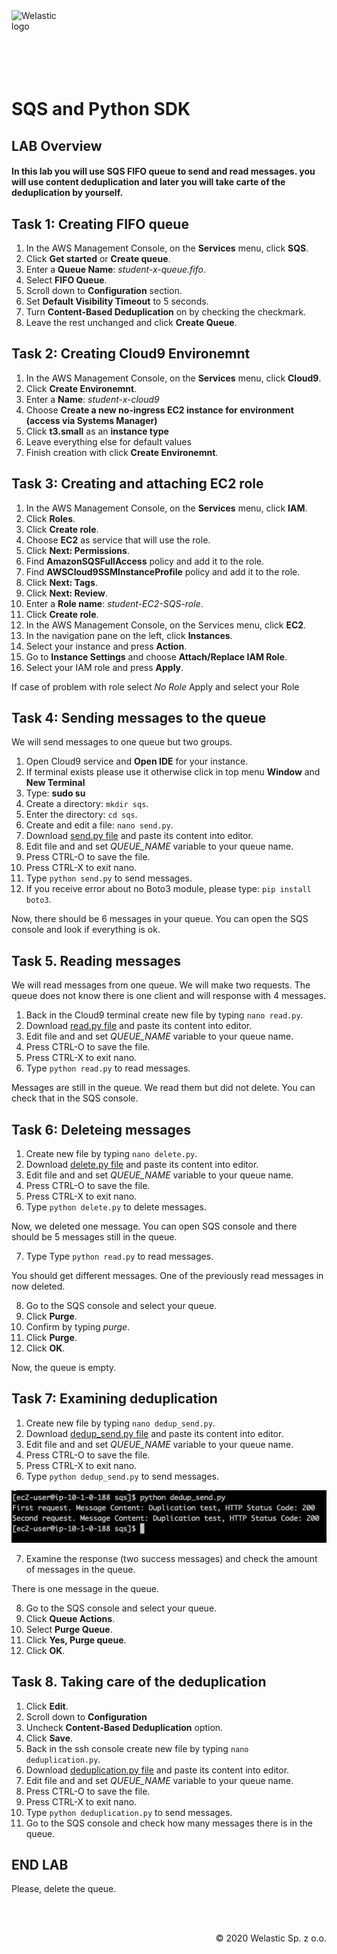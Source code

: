 <img src="https://welastic.pl/wp-content/uploads/2020/05/cropped-welastic_logo-300x259.png" alt="Welastic logo" width="100" align="left">
<br><br>
<br><br>
<br><br>

# SQS and Python SDK

## LAB Overview

#### In this lab you will use SQS FIFO queue to send and read messages. you will use content deduplication and later you will take carte of the deduplication by yourself.

## Task 1: Creating FIFO queue

1. In the AWS Management Console, on the **Services** menu, click **SQS**.
2. Click **Get started** or **Create queue**.
3. Enter a **Queue Name**: *student-x-queue.fifo*.
4. Select **FIFO Queue**.
5. Scroll down to **Configuration** section. 
6. Set **Default Visibility Timeout** to 5 seconds.
7. Turn **Content-Based Deduplication** on by checking the checkmark.
8. Leave the rest unchanged and click **Create Queue**.

## Task 2: Creating Cloud9 Environemnt
1.  In the AWS Management Console, on the **Services** menu, click **Cloud9**.
2.  Click **Create Environemnt**.
3.  Enter a **Name**: *student-x-cloud9*
4.  Choose **Create a new no-ingress EC2 instance for environment (access via Systems Manager)**
5.  Click **t3.small** as an **instance type**
6.  Leave everything else for default values
7.  Finish creation with click **Create Environemnt**.


## Task 3: Creating and attaching EC2 role

1.  In the AWS Management Console, on the **Services** menu, click **IAM**.
2.  Click **Roles**.
3.  Click **Create role**.
4.  Choose **EC2** as service that will use the role.
5.  Click **Next: Permissions**.
6.  Find **AmazonSQSFullAccess** policy and add it to the role.
7.  Find **AWSCloud9SSMInstanceProfile** policy and add it to the role.
8.  Click **Next: Tags**.
8.  Click **Next: Review**.
10.  Enter a **Role name**: *student-EC2-SQS-role*.
11. Click **Create role**.
12. In the AWS Management Console, on the Services menu, click **EC2**.
13. In the navigation pane on the left, click **Instances**.
14. Select your instance and press **Action**.
15. Go to **Instance Settings** and choose **Attach/Replace IAM Role**.
16. Select your IAM role and press **Apply**.

If case of problem with role select *No Role* Apply and select your Role 

## Task 4: Sending messages to the queue

We will send messages to one queue but two groups.

1.  Open Cloud9 service and **Open IDE** for your instance.
2.  If terminal exists please use it otherwise click in top menu **Window** and **New Terminal**
3.  Type: **sudo su**
4.  Create a directory: ``mkdir sqs``.
5.  Enter the directory: ``cd sqs``.
6.  Create and edit a file: ``nano send.py``.
7.  Download [send.py file](Files/send.py) and paste its content into editor.
8.  Edit file and and set *QUEUE_NAME* variable to your queue name.
9.  Press CTRL-O to save the file.
10.  Press CTRL-X to exit nano.
11.  Type ``python send.py`` to send messages.
12.  If you receive error about no Boto3 module, please type: ``pip install boto3``.

Now, there should be 6 messages in your queue. You can open the SQS console and look if everything is ok.

## Task 5. Reading messages

We will read messages from one queue. We will make two requests. The queue does not know there is one client and will response with 4 messages.

1.  Back in the Cloud9 terminal create new file by typing ``nano read.py``.
2.  Download [read.py file](Files/read.py) and paste its content into editor.
3.  Edit file and and set *QUEUE_NAME* variable to your queue name.
4.  Press CTRL-O to save the file.
5.  Press CTRL-X to exit nano.
6.  Type ``python read.py`` to read messages.

Messages are still in the queue. We read them but did not delete. You can check that in the SQS console.

## Task 6: Deleteing messages

1.  Create new file by typing ``nano delete.py``.
2.  Download [delete.py file](Files/delete.py) and paste its content into editor.
3.  Edit file and and set *QUEUE_NAME* variable to your queue name.
4.  Press CTRL-O to save the file.
5.  Press CTRL-X to exit nano.
6.  Type ``python delete.py`` to delete messages.

Now, we deleted one message. You can open SQS console and there should be 5 messages still in the queue.

7. Type Type ``python read.py`` to read messages.

You should get different messages. One of the previously read messages in now deleted.

8.  Go to the SQS console and select your queue.
10. Click **Purge**.
11. Confirm by typing *purge*.
11. Click **Purge**.
12. Click **OK**.

Now, the queue is empty.

## Task 7: Examining deduplication

1.  Create new file by typing ``nano dedup_send.py``.
2.  Download [dedup_send.py file](Files/dedup_send.py) and paste its content into editor.
3.  Edit file and and set *QUEUE_NAME* variable to your queue name.
4.  Press CTRL-O to save the file.
5.  Press CTRL-X to exit nano.
6.  Type ``python dedup_send.py`` to send messages.

![sqsdedup](sqs_dedup.png)

7. Examine the response (two success messages) and check the amount of messages in the queue.

There is one message in the queue.

8.  Go to the SQS console and select your queue.
9.  Click **Queue Actions**.
10. Select **Purge Queue**.
11. Click **Yes, Purge queue**.
12. Click **OK**.

## Task 8. Taking care of the deduplication

1.  Click **Edit**.
2.  Scroll down to **Configuration**
3.  Uncheck **Content-Based Deduplication** option.
4.  Click **Save**.
5.  Back in the ssh console create new file by typing ``nano deduplication.py``.
6.  Download [deduplication.py file](Files/deduplication.py) and paste its content into editor.
7.  Edit file and and set *QUEUE_NAME* variable to your queue name.
8.  Press CTRL-O to save the file.
9.  Press CTRL-X to exit nano.
10. Type ``python deduplication.py`` to send messages.
11. Go to the SQS console and check how many messages there is in the queue.

## END LAB

Please, delete the queue.

<br><br>

<p align="right">&copy; 2020 Welastic Sp. z o.o.<p>
